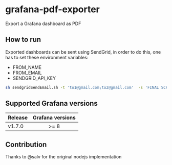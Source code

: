 # grafana-pdf-exporter

Export a Grafana dashboard as PDF

## How to run

Exported dashboards can be sent using SendGrid, in order to do this, one has to set these environment variables:
- FROM_NAME
- FROM_EMAIL
- SENDGRID_API_KEY

```sh
sh sendgridSendEmail.sh -t 'to1@gmail.com;to2@gmail.com'  -s 'FINAL SCRIPT' -o '\<p\>Email body goes here\<\/p\>' -a '/tmp/test.sh;/tmp/test2.sh'
```

## Supported Grafana versions

| Release   | Grafana versions |
| :-------- | :--------------: |
| v1.7.0    | >= 8             |

## Contribution

Thanks to @salv for the original nodejs implementation
